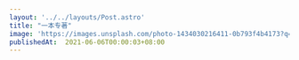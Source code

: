 ```yaml
---
layout: '../../layouts/Post.astro'
title: "一本专著"
image: 'https://images.unsplash.com/photo-1434030216411-0b793f4b4173?q=10'
publishedAt:  2021-06-06T00:00:03+08:00
---
```

